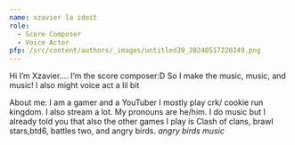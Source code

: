 ```yaml
---
name: xzavier la idoit
role:
  - Score Composer
  - Voice Actor
pfp: /src/content/authors/_images/untitled39_20240517220249.png
---
```

Hi I’m Xzavier…. I’m the score composer:D 
So I make the music, music, and music! I also might voice act a lil bit 

About me: I am a gamer and a YouTuber I mostly play crk/ cookie run kingdom. I also stream a lot. 
My pronouns are he/him. I do music but I already told you that also the other games I play is 
Clash of clans, brawl stars,btd6, battles two, and angry birds. *angry birds music*

